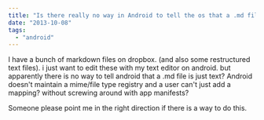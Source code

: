 ```yaml
---
title: "Is there really no way in Android to tell the os that a .md file is a text file?"
date: "2013-10-08"
tags: 
  - "android"
---
```


I have a bunch of markdown files on dropbox. (and also some restructured text files). i just want to edit these with my text editor on android. but apparently there is no way to tell android that a .md file is just text? Android doesn't maintain a mime/file type registry and a user can't just add a mapping? without screwing around with app manifests?

Someone please point me in the right direction if there is a way to do this.
